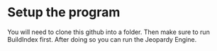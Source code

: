 # Setup the program

You will need to clone this github into a folder. Then make sure to run BuildIndex first. After doing so you can run the 
Jeopardy Engine. 


